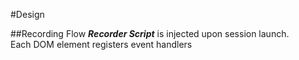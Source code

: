 #Design

##Recording Flow
___Recorder Script___ is injected upon session launch.  
Each DOM element registers event handlers 
